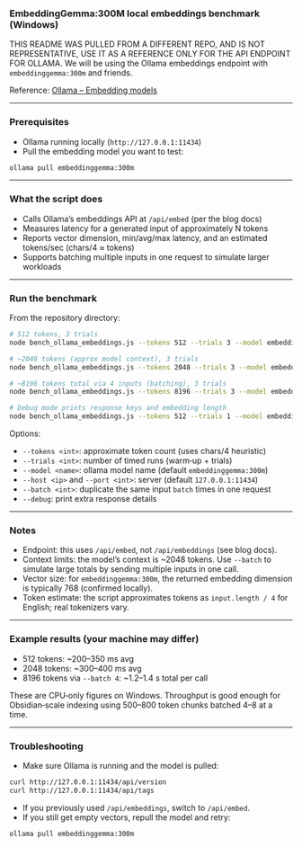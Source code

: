 ### EmbeddingGemma:300M local embeddings benchmark (Windows)
  THIS README WAS PULLED FROM A DIFFERENT REPO, AND IS NOT REPRESENTATIVE, USE IT AS A REFERENCE ONLY FOR THE API ENDPOINT FOR OLLAMA.
We will be using the Ollama embeddings endpoint with `embeddinggemma:300m` and friends.

Reference: [Ollama – Embedding models](https://ollama.com/blog/embedding-models)

---

### Prerequisites
- Ollama running locally (`http://127.0.0.1:11434`)
- Pull the embedding model you want to test:

```bash
ollama pull embeddinggemma:300m
```

---

### What the script does
- Calls Ollama’s embeddings API at `/api/embed` (per the blog docs)
- Measures latency for a generated input of approximately N tokens
- Reports vector dimension, min/avg/max latency, and an estimated tokens/sec (chars/4 ≈ tokens)
- Supports batching multiple inputs in one request to simulate larger workloads

---

### Run the benchmark
From the repository directory:

```bash
# 512 tokens, 3 trials
node bench_ollama_embeddings.js --tokens 512 --trials 3 --model embeddinggemma:300m

# ~2048 tokens (approx model context), 3 trials
node bench_ollama_embeddings.js --tokens 2048 --trials 3 --model embeddinggemma:300m

# ~8196 tokens total via 4 inputs (batching), 3 trials
node bench_ollama_embeddings.js --tokens 8196 --trials 3 --model embeddinggemma:300m --batch 4

# Debug mode prints response keys and embedding length
node bench_ollama_embeddings.js --tokens 512 --trials 1 --model embeddinggemma:300m --debug
```

Options:
- `--tokens <int>`: approximate token count (uses chars/4 heuristic)
- `--trials <int>`: number of timed runs (warm‑up + trials)
- `--model <name>`: ollama model name (default `embeddinggemma:300m`)
- `--host <ip>` and `--port <int>`: server (default `127.0.0.1:11434`)
- `--batch <int>`: duplicate the same input `batch` times in one request
- `--debug`: print extra response details

---

### Notes
- Endpoint: this uses `/api/embed`, not `/api/embeddings` (see blog docs).
- Context limits: the model’s context is ~2048 tokens. Use `--batch` to simulate large totals by sending multiple inputs in one call.
- Vector size: for `embeddinggemma:300m`, the returned embedding dimension is typically 768 (confirmed locally).
- Token estimate: the script approximates tokens as `input.length / 4` for English; real tokenizers vary.

---

### Example results (your machine may differ)
- 512 tokens: ~200–350 ms avg
- 2048 tokens: ~300–400 ms avg
- 8196 tokens via `--batch 4`: ~1.2–1.4 s total per call

These are CPU‑only figures on Windows. Throughput is good enough for Obsidian‑scale indexing using 500–800 token chunks batched 4–8 at a time.

---

### Troubleshooting
- Make sure Ollama is running and the model is pulled:

```bash
curl http://127.0.0.1:11434/api/version
curl http://127.0.0.1:11434/api/tags
```

- If you previously used `/api/embeddings`, switch to `/api/embed`.
- If you still get empty vectors, repull the model and retry:

```bash
ollama pull embeddinggemma:300m
```



